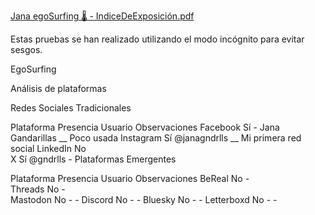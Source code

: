 
[Jana egoSurfing 🌡️ - IndiceDeExposición.pdf](https://github.com/user-attachments/files/19162267/Jana.egoSurfing.-.IndiceDeExposicion.pdf)

Estas pruebas se han realizado utilizando el modo incógnito para evitar sesgos.

EgoSurfing

Análisis de plataformas

Redes Sociales Tradicionales

Plataforma	Presencia	Usuario	Observaciones
Facebook	Sí	-	Jana Gandarillas __ Poco usada
Instagram	Sí	@janagndrlls __	Mi primera red social
LinkedIn	No	
X	Sí	@gndrlls	-
Plataformas Emergentes

Plataforma	Presencia	Usuario	Observaciones
BeReal	No	-	
Threads	No	-	
Mastodon	No	-	-
Discord	No	-	-
Bluesky	No	-	-
Letterboxd	No	-	-
